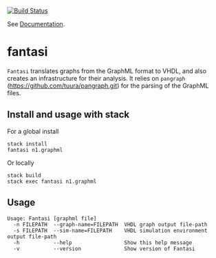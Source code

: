 [![Build Status](https://travis-ci.org/tuura/fantasi.svg?branch=CI-travis)](https://travis-ci.org/tuura/fantasi)

See [Documentation](https://github.com/tuura/fantasi/tree/master/doc).

# fantasi
`Fantasi` translates graphs from the GraphML format to VHDL, and also creates an infrastructure for their analysis. It relies on `pangraph` (https://github.com/tuura/pangraph.git) for the parsing of the GraphML files.

## Install and usage with stack

For a global install
```
stack install
fantasi n1.graphml
```
Or locally
```
stack build
stack exec fantasi n1.graphml
```

## Usage
```
Usage: Fantasi [graphml file]
  -n FILEPATH  --graph-name=FILEPATH  VHDL graph output file-path
  -s FILEPATH  --sim-name=FILEPATH    VHDL simulation environment output file-path
  -h           --help                 Show this help message
  -v           --version              Show version of Fantasi
```
